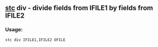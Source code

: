
## [stc](https://github.com/MetOffice/stc/blob/main/doc/stc.md) div - divide fields from IFILE1 by fields from IFILE2

### Usage:
```
stc div IFILE1,IFILE2 OFILE
```    
